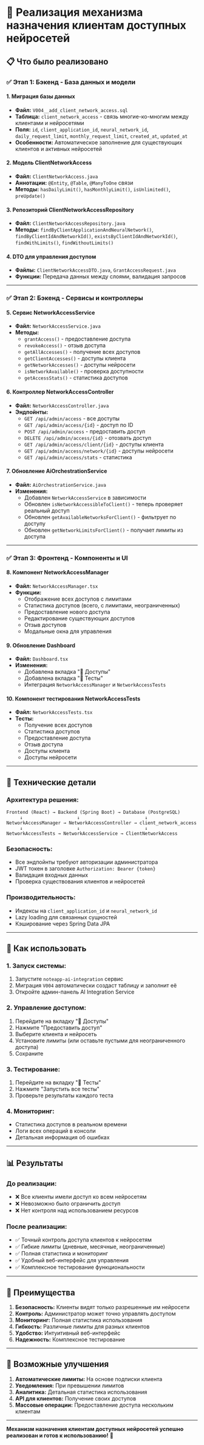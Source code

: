 # 🎉 Реализация механизма назначения клиентам доступных нейросетей

## 📋 **Что было реализовано**

### **✅ Этап 1: Бэкенд - База данных и модели**

#### **1. Миграция базы данных**
- **Файл:** `V004__add_client_network_access.sql`
- **Таблица:** `client_network_access` - связь многие-ко-многим между клиентами и нейросетями
- **Поля:** `id`, `client_application_id`, `neural_network_id`, `daily_request_limit`, `monthly_request_limit`, `created_at`, `updated_at`
- **Особенности:** Автоматическое заполнение для существующих клиентов и активных нейросетей

#### **2. Модель ClientNetworkAccess**
- **Файл:** `ClientNetworkAccess.java`
- **Аннотации:** `@Entity`, `@Table`, `@ManyToOne` связи
- **Методы:** `hasDailyLimit()`, `hasMonthlyLimit()`, `isUnlimited()`, `preUpdate()`

#### **3. Репозиторий ClientNetworkAccessRepository**
- **Файл:** `ClientNetworkAccessRepository.java`
- **Методы:** `findByClientApplicationAndNeuralNetwork()`, `findByClientIdAndNetworkId()`, `existsByClientIdAndNetworkId()`, `findWithLimits()`, `findWithoutLimits()`

#### **4. DTO для управления доступом**
- **Файлы:** `ClientNetworkAccessDTO.java`, `GrantAccessRequest.java`
- **Функции:** Передача данных между слоями, валидация запросов

---

### **✅ Этап 2: Бэкенд - Сервисы и контроллеры**

#### **5. Сервис NetworkAccessService**
- **Файл:** `NetworkAccessService.java`
- **Методы:**
  - `grantAccess()` - предоставление доступа
  - `revokeAccess()` - отзыв доступа
  - `getAllAccesses()` - получение всех доступов
  - `getClientAccesses()` - доступы клиента
  - `getNetworkAccesses()` - доступы нейросети
  - `isNetworkAvailable()` - проверка доступности
  - `getAccessStats()` - статистика доступов

#### **6. Контроллер NetworkAccessController**
- **Файл:** `NetworkAccessController.java`
- **Эндпойнты:**
  - `GET /api/admin/access` - все доступы
  - `GET /api/admin/access/{id}` - доступ по ID
  - `POST /api/admin/access` - предоставить доступ
  - `DELETE /api/admin/access/{id}` - отозвать доступ
  - `GET /api/admin/access/client/{id}` - доступы клиента
  - `GET /api/admin/access/network/{id}` - доступы нейросети
  - `GET /api/admin/access/stats` - статистика

#### **7. Обновление AiOrchestrationService**
- **Файл:** `AiOrchestrationService.java`
- **Изменения:**
  - Добавлен `NetworkAccessService` в зависимости
  - Обновлен `isNetworkAccessibleToClient()` - теперь проверяет реальный доступ
  - Обновлен `getAvailableNetworksForClient()` - фильтрует по доступу
  - Обновлен `getNetworkLimitsForClient()` - получает лимиты из доступа

---

### **✅ Этап 3: Фронтенд - Компоненты и UI**

#### **8. Компонент NetworkAccessManager**
- **Файл:** `NetworkAccessManager.tsx`
- **Функции:**
  - Отображение всех доступов с лимитами
  - Статистика доступов (всего, с лимитами, неограниченных)
  - Предоставление нового доступа
  - Редактирование существующих доступов
  - Отзыв доступов
  - Модальные окна для управления

#### **9. Обновление Dashboard**
- **Файл:** `Dashboard.tsx`
- **Изменения:**
  - Добавлена вкладка "🔗 Доступы"
  - Добавлена вкладка "🧪 Тесты"
  - Интеграция `NetworkAccessManager` и `NetworkAccessTests`

#### **10. Компонент тестирования NetworkAccessTests**
- **Файл:** `NetworkAccessTests.tsx`
- **Тесты:**
  - Получение всех доступов
  - Статистика доступов
  - Предоставление доступа
  - Отзыв доступа
  - Доступы клиента
  - Доступы нейросети

---

## 🔧 **Технические детали**

### **Архитектура решения:**
```
Frontend (React) → Backend (Spring Boot) → Database (PostgreSQL)
     ↓                    ↓                        ↓
NetworkAccessManager → NetworkAccessController → client_network_access
     ↓                    ↓                        ↓
NetworkAccessTests → NetworkAccessService → ClientNetworkAccess
```

### **Безопасность:**
- Все эндпойнты требуют авторизации администратора
- JWT токен в заголовке `Authorization: Bearer {token}`
- Валидация входных данных
- Проверка существования клиентов и нейросетей

### **Производительность:**
- Индексы на `client_application_id` и `neural_network_id`
- Lazy loading для связанных сущностей
- Кэширование через Spring Data JPA

---

## 🎯 **Как использовать**

### **1. Запуск системы:**
1. Запустите `noteapp-ai-integration` сервис
2. Миграция `V004` автоматически создаст таблицу и заполнит её
3. Откройте админ-панель AI Integration Service

### **2. Управление доступом:**
1. Перейдите на вкладку "🔗 Доступы"
2. Нажмите "Предоставить доступ"
3. Выберите клиента и нейросеть
4. Установите лимиты (или оставьте пустыми для неограниченного доступа)
5. Сохраните

### **3. Тестирование:**
1. Перейдите на вкладку "🧪 Тесты"
2. Нажмите "Запустить все тесты"
3. Проверьте результаты каждого теста

### **4. Мониторинг:**
- Статистика доступов в реальном времени
- Логи всех операций в консоли
- Детальная информация об ошибках

---

## 📊 **Результаты**

### **До реализации:**
- ❌ Все клиенты имели доступ ко всем нейросетям
- ❌ Невозможно было ограничить доступ
- ❌ Нет контроля над использованием ресурсов

### **После реализации:**
- ✅ Точный контроль доступа клиентов к нейросетям
- ✅ Гибкие лимиты (дневные, месячные, неограниченные)
- ✅ Полная статистика и мониторинг
- ✅ Удобный веб-интерфейс для управления
- ✅ Комплексное тестирование функциональности

---

## 🚀 **Преимущества**

1. **Безопасность:** Клиенты видят только разрешенные им нейросети
2. **Контроль:** Администратор может точно управлять доступом
3. **Мониторинг:** Полная статистика использования
4. **Гибкость:** Различные лимиты для разных клиентов
5. **Удобство:** Интуитивный веб-интерфейс
6. **Надежность:** Комплексное тестирование

---

## 🔮 **Возможные улучшения**

1. **Автоматические лимиты:** На основе подписки клиента
2. **Уведомления:** При превышении лимитов
3. **Аналитика:** Детальная статистика использования
4. **API для клиентов:** Получение своих доступов
5. **Массовые операции:** Предоставление доступа нескольким клиентам

---

**Механизм назначения клиентам доступных нейросетей успешно реализован и готов к использованию!** 🎉
